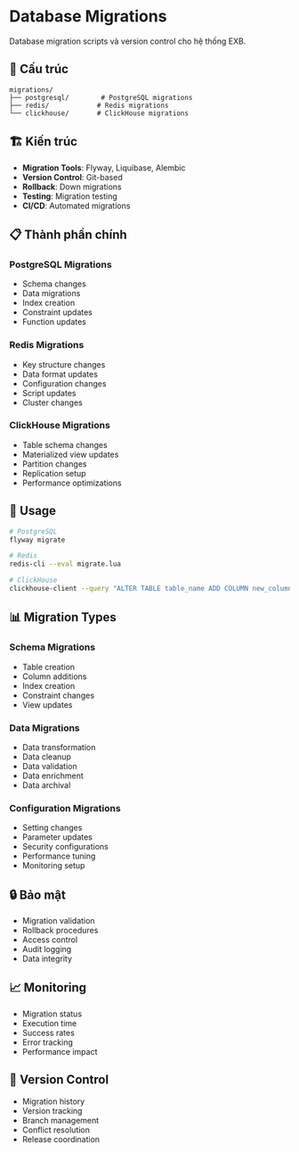# Database Migrations

Database migration scripts và version control cho hệ thống EXB.

## 📁 Cấu trúc

```
migrations/
├── postgresql/        # PostgreSQL migrations
├── redis/            # Redis migrations
└── clickhouse/       # ClickHouse migrations
```

## 🏗️ Kiến trúc

- **Migration Tools**: Flyway, Liquibase, Alembic
- **Version Control**: Git-based
- **Rollback**: Down migrations
- **Testing**: Migration testing
- **CI/CD**: Automated migrations

## 📋 Thành phần chính

### PostgreSQL Migrations
- Schema changes
- Data migrations
- Index creation
- Constraint updates
- Function updates

### Redis Migrations
- Key structure changes
- Data format updates
- Configuration changes
- Script updates
- Cluster changes

### ClickHouse Migrations
- Table schema changes
- Materialized view updates
- Partition changes
- Replication setup
- Performance optimizations

## 🚀 Usage

```bash
# PostgreSQL
flyway migrate

# Redis
redis-cli --eval migrate.lua

# ClickHouse
clickhouse-client --query "ALTER TABLE table_name ADD COLUMN new_column String"
```

## 📊 Migration Types

### Schema Migrations
- Table creation
- Column additions
- Index creation
- Constraint changes
- View updates

### Data Migrations
- Data transformation
- Data cleanup
- Data validation
- Data enrichment
- Data archival

### Configuration Migrations
- Setting changes
- Parameter updates
- Security configurations
- Performance tuning
- Monitoring setup

## 🔒 Bảo mật

- Migration validation
- Rollback procedures
- Access control
- Audit logging
- Data integrity

## 📈 Monitoring

- Migration status
- Execution time
- Success rates
- Error tracking
- Performance impact

## 🔄 Version Control

- Migration history
- Version tracking
- Branch management
- Conflict resolution
- Release coordination
